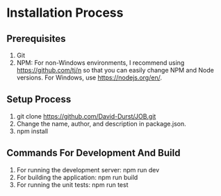 # Installation Process

## Prerequisites

1. Git
1. NPM: For non-Windows environments, I recommend using https://github.com/tj/n so that you can easily change NPM and Node versions. For Windows, use https://nodejs.org/en/.

## Setup Process 

1. git clone https://github.com/David-Durst/JOB.git
1. Change the name, author, and description in package.json.
1. npm install
   
## Commands For Development And Build   
1. For running the development server: npm run dev
1. For building the application: npm run build
1. For running the unit tests: npm run test